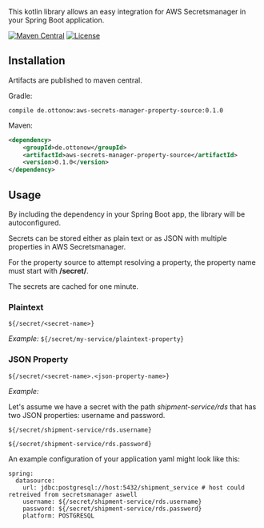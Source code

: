 This kotlin library allows an easy integration for AWS Secretsmanager in your Spring Boot application.

[![Maven Central](https://maven-badges.herokuapp.com/maven-central/de.ottonow/aws-secrets-manager-property-source/badge.svg)](https://maven-badges.herokuapp.com/maven-central/de.ottonow/aws-secrets-manager-property-source)
[![License](https://img.shields.io/badge/License-Apache%202.0-blue.svg)](https://opensource.org/licenses/Apache-2.0)

## Installation

Artifacts are published to maven central.

Gradle:

`compile de.ottonow:aws-secrets-manager-property-source:0.1.0`

Maven:

```xml
<dependency>
    <groupId>de.ottonow</groupId>
    <artifactId>aws-secrets-manager-property-source</artifactId>
    <version>0.1.0</version>
</dependency>
```

## Usage

By including the dependency in your Spring Boot app, the library will be autoconfigured.

Secrets can be stored either as plain text or as JSON with multiple properties in AWS Secretsmanager.

For the property source to attempt resolving a property, the property name must start with **/secret/**.

The secrets are cached for one minute.

###  Plaintext

`${/secret/<secret-name>}`

*Example:*
`${/secret/my-service/plaintext-property}`

### JSON Property

`${/secret/<secret-name>.<json-property-name>}`

*Example:*

Let's assume we have a secret with the path *shipment-service/rds* that has two JSON properties: username and password.

`${/secret/shipment-service/rds.username}`

`${/secret/shipment-service/rds.password}`

An example configuration of your application yaml might look like this:

```
spring:
  datasource:
    url: jdbc:postgresql://host:5432/shipment_service # host could retreived from secretsmanager aswell
    username: ${/secret/shipment-service/rds.username}
    password: ${/secret/shipment-service/rds.password}
    platform: POSTGRESQL
```